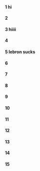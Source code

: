 #### 1 hi
#### 2
#### 3 hiiii
#### 4
#### 5 lebron sucks
#### 6
#### 7
#### 8
#### 9
#### 10
#### 11
#### 12
#### 13
#### 14
#### 15